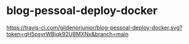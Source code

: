 # blog-pessoal-deploy-docker

https://travis-ci.com/gildenorjunior/blog-pessoal-deploy-docker.svg?token=gH5psyrWBjqk92U8MXNx&branch=main
